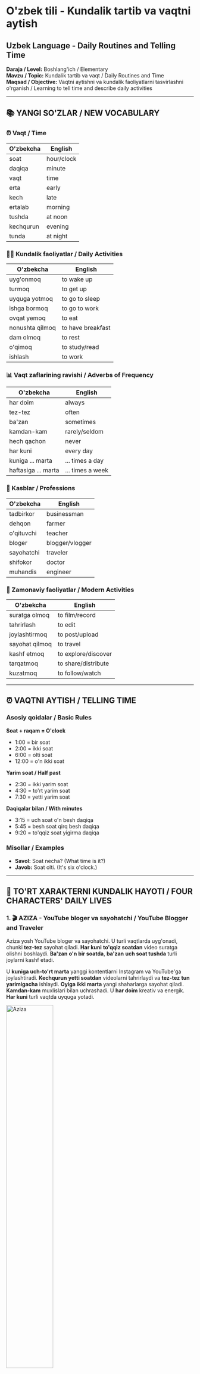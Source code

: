 # O'zbek tili - Kundalik tartib va vaqtni aytish
## Uzbek Language - Daily Routines and Telling Time

**Daraja / Level:** Boshlang'ich / Elementary  
**Mavzu / Topic:** Kundalik tartib va vaqt / Daily Routines and Time  
**Maqsad / Objective:** Vaqtni aytishni va kundalik faoliyatlarni tasvirlashni o'rganish / Learning to tell time and describe daily activities

---

## 📚 YANGI SO'ZLAR / NEW VOCABULARY

### ⏰ Vaqt / Time

| O'zbekcha | English |
|-----------|---------|
| soat | hour/clock |
| daqiqa | minute |
| vaqt | time |
| erta | early |
| kech | late |
| ertalab | morning |
| tushda | at noon |
| kechqurun | evening |
| tunda | at night |

### 🏃‍♂️ Kundalik faoliyatlar / Daily Activities

| O'zbekcha | English |
|-----------|---------|
| uyg'onmoq | to wake up |
| turmoq | to get up |
| uyquga yotmoq | to go to sleep |
| ishga bormoq | to go to work |
| ovqat yemoq | to eat |
| nonushta qilmoq | to have breakfast |
| dam olmoq | to rest |
| o'qimoq | to study/read |
| ishlash | to work |

### 📊 Vaqt zaflarining ravishi / Adverbs of Frequency

| O'zbekcha | English |
|-----------|---------|
| har doim | always |
| tez-tez | often |
| ba'zan | sometimes |
| kamdan-kam | rarely/seldom |
| hech qachon | never |
| har kuni | every day |
| kuniga ... marta | ... times a day |
| haftasiga ... marta | ... times a week |

### 👔 Kasblar / Professions

| O'zbekcha | English |
|-----------|---------|
| tadbirkor | businessman |
| dehqon | farmer |
| o'qituvchi | teacher |
| bloger | blogger/vlogger |
| sayohatchi | traveler |
| shifokor | doctor |
| muhandis | engineer |

### 📱 Zamonaviy faoliyatlar / Modern Activities

| O'zbekcha | English |
|-----------|---------|
| suratga olmoq | to film/record |
| tahrirlash | to edit |
| joylashtirmoq | to post/upload |
| sayohat qilmoq | to travel |
| kashf etmoq | to explore/discover |
| tarqatmoq | to share/distribute |
| kuzatmoq | to follow/watch |

---

## ⏰ VAQTNI AYTISH / TELLING TIME

### Asosiy qoidalar / Basic Rules

**Soat + raqam = O'clock**
- 1:00 = bir soat
- 2:00 = ikki soat  
- 6:00 = olti soat
- 12:00 = o'n ikki soat

**Yarim soat / Half past**
- 2:30 = ikki yarim soat
- 4:30 = to'rt yarim soat
- 7:30 = yetti yarim soat

**Daqiqalar bilan / With minutes**
- 3:15 = uch soat o'n besh daqiqa
- 5:45 = besh soat qirq besh daqiqa
- 9:20 = to'qqiz soat yigirma daqiqa

### Misollar / Examples
- **Savol:** Soat necha? (What time is it?)
- **Javob:** Soat olti. (It's six o'clock.)

---

## 👥 TO'RT XARAKTERNI KUNDALIK HAYOTI / FOUR CHARACTERS' DAILY LIVES

### 1. 🎬 AZIZA - YouTube bloger va sayohatchi / YouTube Blogger and Traveler

Aziza yosh YouTube bloger va sayohatchi. U turli vaqtlarda uyg'onadi, chunki **tez-tez** sayohat qiladi. **Har kuni** **to'qqiz soatdan** video suratga olishni boshlaydi. **Ba'zan** **o'n bir soatda**, **ba'zan** **uch soat tushda** turli joylarni kashf etadi.

U **kuniga uch-to'rt marta** yanggi kontentlarni Instagram va YouTube'ga joylashtiradi. **Kechqurun** **yetti soatdan** videolarni tahrirlaydi va **tez-tez** **tun yarimigacha** ishlaydi. **Oyiga ikki marta** yangi shaharlarga sayohat qiladi. **Kamdan-kam** muxlislari bilan uchrashadi. U **har doim** kreativ va energik. **Har kuni** turli vaqtda uyquga yotadi.

<img src="./images/aziza.png" alt="Aziza" style="width: 50%; height: auto;">

**Translation:** Aziza is a young YouTube blogger and traveler. She wakes up at different times because she travels often. Every day she starts filming videos at nine o'clock. Sometimes at eleven o'clock, sometimes at three in the afternoon she explores different places. She posts new content on Instagram and YouTube three-four times a day. In the evening from seven o'clock she edits videos and often works until midnight. She travels to new cities twice a month. She rarely meets with fans. She is always creative and energetic. She goes to sleep at different times every day.

**Verb List:**
1. uyg'onadi
2. sayohat qiladi
3. suratga olishni boshlaydi
4. kashf etadi
5. joylashtiradi
6. tahrirlaydi
7. ishlaydi
8. uchrashadi
9. uyquga yotadi

### 2. 💼 ANVAR - Millioner tadbirkor / Millionaire Businessman

Anvar boy tadbirkor. U **har kuni** **olti soatda** uyg'onadi. **Olti yarim soatda** sport bilan mashg'ul bo'ladi va **tez-tez** yuguradi. **Sakkiz soatda** maxsus nonushta qiladi. **To'qqiz soatda** o'zining katta ofisiga boradi. 

U **tez-tez** muhim uchrashuvlar o'tkazadi va **kuniga besh-olti marta** telefon qo'ng'iroqlari qabul qiladi. **Ba'zan** **yetti soat kechqurun** maxsus restoranlarda kechki ovqat yeydi. **Kamdan-kam** xayriya tadbirlarida ishtirok etadi. **O'n bir soatda** uyquga yotadi.

**Translation:** Anvar is a wealthy businessman. He wakes up every day at six o'clock. At six-thirty he exercises and often goes running. At eight o'clock he has a special breakfast. At nine o'clock he goes to his big office. He often holds important meetings and receives phone calls five-six times a day. Sometimes at seven in the evening he eats dinner at special restaurants. He rarely participates in charity events. He goes to sleep at eleven o'clock.

**Verb List:**
1. uyg'onadi
2. mashg'ul bo'ladi
3. yuguradi
4. nonushta qiladi
5. boradi
6. uchrashuvlar o'tkazadi
7. qabul qiladi
8. yeydi
9. ishtirok etadi
10. uyquga yotadi

### 3. 🌾 KARIM - Sadoqatli dehqon / Humble Farmer

Karim oddiy dehqon. U **har kuni** **to'rt yarim soatda** uyg'onadi. **Besh soatda** mollarga g'amxo'rlik qiladi va **har doim** ularni boqadi. **Olti soatda** dala ishlariga boradi va **kun bo'yi** qattiq ishlaydi.

**O'n ikki soatda** oddiy tushlik qiladi - non, piyoz va choy. **Olti soat kechqurun** uyga qaytadi. **Yetti soat kechqurun** oilasi bilan kechki ovqat yeydi. U **kamdan-kam** dam oladi, chunki ish ko'p. **To'qqiz soatda** uyquga yotadi va **har doim** charchagan bo'ladi.

**Translation:** Karim is a simple farmer. He wakes up every day at four-thirty. At five o'clock he takes care of the livestock and always feeds them. At six o'clock he goes to field work and works hard all day. At twelve o'clock he has a simple lunch - bread, onions and tea. At six in the evening he returns home. At seven in the evening he eats dinner with his family. He rarely rests because there is a lot of work. He goes to sleep at nine o'clock and is always tired.

**Verb List:**
1. uyg'onadi
2. g'amxo'rlik qiladi
3. boqadi
4. boradi
5. ishlaydi
6. tushlik qiladi
7. qaytadi
8. yeydi
9. dam oladi
10. uyquga yotadi
11. charchagan bo'ladi

### 4. 👩‍🏫 DILNOZA - O'rta maktab o'qituvchisi / Middle School Teacher

Dilnoza o'rta maktab o'qituvchisi. U **har kuni** **yetti soatda** uyg'onadi va **yetti yarim soatda** nonushta qiladi. **Sakkiz soatda** maktabga boradi va **sakkiz yarim soatdan** dars berishni boshlaydi.

U **kuniga besh marta** turli sinflarda dars beradi va **tez-tez** o'quvchilar bilan gaplashadi. **Ikki soat tushda** uyga qaytadi va **ba'zan** **to'rt soat kechqurun** uy vazifalarini tekshiradi. **Haftasiga ikki marta** ota-onalar bilan uchrashadi. U **har doim** sabr-toqatli va mehribon. **O'n soatda** uyquga yotadi.

**Translation:** Dilnoza is a middle school teacher. She wakes up every day at seven o'clock and has breakfast at seven-thirty. She goes to school at eight o'clock and starts teaching at eight-thirty. She teaches five times a day in different classes and often talks with students. She returns home at two in the afternoon and sometimes checks homework at four in the evening. She meets with parents twice a week. She is always patient and kind. She goes to sleep at ten o'clock.

**Verb List:**
1. uyg'onadi
2. nonushta qiladi
3. boradi
4. boshlaydi
5. dars beradi
6. gaplashadi
7. qaytadi
8. tekshiradi
9. uchrashadi
10. uyquga yotadi

---

## 🎯 MAQSADLI FE'LLAR / TARGET VERBS FROM STORIES

### Asosiy fe'llar / Main Verbs
Bu fe'llarni ishlatib, har bir qahramon haqida gaplar tuzing. 
*Use these verbs to create sentences about each character.*

| Fe'l / Verb | Ma'nosi / Meaning | Misol / Example |
|-------------|-------------------|-----------------|
| **uyg'onmoq** | to wake up | Anvar har kuni olti soatda uyg'onadi |
| **turmoq** | to get up | Men yetti soatda turaman |
| **bormoq** | to go | Dilnoza maktabga boradi |
| **qaytmoq** | to return | Karim kechqurun uyga qaytadi |
| **yotmoq** | to go to sleep | Aziza turli vaqtda uyquga yotadi |

### Ish fe'llari / Work Verbs

| Fe'l / Verb | Ma'nosi / Meaning | Misol / Example |
|-------------|-------------------|-----------------|
| **ishlash** | to work | Karim dalada ishlaydi |
| **dars bermoq** | to teach | Dilnoza maktabda dars beradi |
| **uchrashuvlar o'tkazmoq** | to hold meetings | Anvar muhim uchrashuvlar o'tkazadi |
| **suratga olmoq** | to film/record | Aziza video suratga oladi |
| **tahrirlash** | to edit | Aziza videolarni tahrirlaydi |

### Ovqat fe'llari / Food Verbs

| Fe'l / Verb | Ma'nosi / Meaning | Misol / Example |
|-------------|-------------------|-----------------|
| **nonushta qilmoq** | to have breakfast | Anvar sakkiz soatda nonushta qiladi |
| **ovqat yemoq** | to eat | Karim oddiy ovqat yeydi |
| **tushlik qilmoq** | to have lunch | Karim o'n ikki soatda tushlik qiladi |

### Boshqa muhim fe'llar / Other Important Verbs

| Fe'l / Verb | Ma'nosi / Meaning | Misol / Example |
|-------------|-------------------|-----------------|
| **sport bilan mashg'ul bo'lmoq** | to exercise | Anvar tez-tez sport qiladi |
| **g'amxo'rlik qilmoq** | to take care of | Karim mollarga g'amxo'rlik qiladi |
| **tekshirmoq** | to check | Dilnoza uy vazifalarini tekshiradi |
| **sayohat qilmoq** | to travel | Aziza tez-tez sayohat qiladi |
| **kashf etmoq** | to explore | Aziza yangi joylarni kashf etadi |
| **joylashtirmoq** | to post/upload | Aziza kontentlarni joylashtiradi |

---

## 📝 MASHQLAR / PRACTICE EXERCISES

### Mashq 1: Vaqtni moslashtiring / Match the Times
Quyidagi vaqtlarni to'g'ri so'zlar bilan moslashtiring:

1. 6:00 → _________ soat
2. 4:30 → _________ yarim soat  
3. 7:15 → _________ soat o'n besh daqiqa
4. 12:00 → _________ soat
5. 9:45 → _________ soat qirq besh daqiqa

**Javoblar:** a) to'rt  b) olti  c) yetti  d) o'n ikki  e) to'qqiz

### Mashq 2: Savollarga javob bering / Answer the Questions

1. Anvar soat nechada uyg'onadi?
2. Karim qaysi vaqtda dala ishlariga boradi?
3. Dilnoza haftasiga necha marta ota-onalar bilan uchrashadi?
4. Kim eng erta uyg'onadi?
5. Qaysi kahramon tez-tez sport bilan mashg'ul bo'ladi?

### Mashq 3: Bo'sh joylarni to'ldiring / Fill in the Blanks
Quyidagi gaplarda to'g'ri ravishlarni qo'ying:

1. Anvar _______ muhim uchrashuvlar o'tkazadi. (tez-tez/kamdan-kam)
2. Karim _______ dam oladi. (har doim/kamdan-kam)  
3. Dilnoza _______ ota-onalar bilan uchrashadi. (haftasiga ikki marta/kuniga uch marta)
4. Anvar _______ xayriya tadbirlarida ishtirok etadi. (tez-tez/kamdan-kam)
5. Karim _______ mollarga g'amxo'rlik qiladi. (ba'zan/har doim)

### Mashq 4: O'zingizning kundalik tartibingizni yozing / Write Your Daily Routine
5 ta gap yozing va quyidagi so'zlarni ishlating:
- Vaqt (soat nechada?)
- Kamida 2 ta ravish (tez-tez, ba'zan, har doim, kamdan-kam)
- Kundalik faoliyatlar

**Misol:**
Men har kuni yetti soatda uyg'onaman. Tez-tez ertalab sport qilaman...

---

## 🗣️ KOMMUNIKATIV MASHQLAR / COMMUNICATIVE EXERCISES

### Mashq 5: Rol o'ynash / Role Play
Guruhda ishlang. Bir talaba qahramon bo'ladi, boshqalari savollar beradi.

**A talaba:** Sen Anvarsan. O'zingning kundalik tartibingni aytib ber.
**B talaba:** Men Anvarmam. Men har kuni olti soatda uyg'onaman. Keyin...

**Navbat:**
- Aziza (YouTube bloger)
- Anvar (millioner tadbirkor)
- Karim (dehqon) 
- Dilnoza (o'qituvchi)

### Mashq 6: Taqqoslash / Character Comparison
Quyidagi jadvalni to'ldiring va juftlikda muhokama qiling:

| Savol | Aziza | Anvar | Karim | Dilnoza |
|-------|-------|-------|-------|---------|
| Soat nechada uyg'onadi? | turli vaqtda | 6:00 | 4:30 | 7:00 |
| Eng ko'p nima qiladi? | _______ | _______ | _______ | _______ |
| Qaysi ravishni tez-tez ishlatadi? | _______ | _______ | _______ | _______ |

**Muhokama savollar:**
- Kim eng erta uyg'onadi? Nega?
- Qaysi kahramon eng band? 
- Sen qaysi qahramon bilan o'xshashsan?

### Mashq 7: Intervyu / Interview Activity
Juftlikda ishlang. Bir talaba jurnalist, ikkinchisi qahramon.

**Jurnalist savollari:**
1. Siz soat nechada uyg'onasiz?
2. Ertalab birinchi nima qilasiz?
3. Ishda necha soat o'tirasiz?
4. Tez-tez nima qilasiz?
5. Kechqurun soat nechada uyquga yotasiz?

**Javob beruvchi:** Maqsadli fe'llar jadvalidan foydalaning!

### Mashq 8: Vaqt va faoliyat / Time and Activity
Quyidagi vaqtlarda har bir qahramon nima qilayotganini ayting:

**Soat 6:00 da:**
- Aziza: _______
- Anvar: uyg'onadi
- Karim: _______
- Dilnoza: _______

**Soat 12:00 da:**
- Aziza: _______
- Anvar: _______
- Karim: tushlik qiladi
- Dilnoza: _______

### Mashq 9: O'zingizning qahramoningizni yarating / Create Your Own Character
Maqsadli fe'llardan foydalanib, yangi qahramon yarating:

**Qahramon nomi:** _______
**Kasbi:** _______
**Uyg'onish vaqti:** _______

**Kundalik tartib (5 ta gap yozing):**
1. _______ soatda uyg'onadi va _______
2. Tez-tez _______
3. Ba'zan _______
4. Kamdan-kam _______
5. _______ soatda uyquga yotadi.

### Mashq 10: Kichik guruh muhokamasi / Small Group Discussion
3-4 kishilik guruhlarda quyidagi mavzularni muhokama qiling:

**Mavzu 1:** "Qaysi kahramon eng samarali kun o'tkazadi?"
**Mavzu 2:** "Zamonaviy texnologiya (Aziza kabi) hayotni osonlashtirami?"
**Mavzu 3:** "Qaysi kasb eng qiyin? Eng oson?"

**Foydali iboralar:**
- Menimcha... (In my opinion...)
- Men roziman/rozi emasman... (I agree/disagree...)
- Chunki... (Because...)
- Masalan... (For example...)

---

## 🎯 XULOSA VA TAKRORLASH / SUMMARY AND REVIEW

### Asosiy mavzular / Key Topics Covered:
✅ Vaqtni aytish (soat, yarim, daqiqalar)  
✅ Kundalik faoliyatlar va maqsadli fe'llar  
✅ Vaqt ravishlarining ishlashi  
✅ To'rt xil hayot tarzidagi odamlarning kundalik tartibları  
✅ Kommunikativ mashqlar va rol o'ynash  

### Eslab qoling / Remember:
- **soat + raqam** = o'clock time
- **yarim** = half past
- **har doim > tez-tez > ba'zan > kamdan-kam > hech qachon**
- Vaqt bilan bog'liq savollar: **Soat necha?** (What time is it?)

### Uy vazifasi / Homework:
1. Oila a'zolaringizning kundalik tartibini so'rang va maqsadli fe'llarni ishlatib yozing
2. Yangi so'zlarni yodlang (ayniqsa zamonaviy faoliyatlar)
3. Har kuni soatga qarab vaqtni o'zbekcha aytishni mashq qiling
4. To'rt qahramon haqida 2 ta taqqoslash gapi yozing
5. O'zingizning kundalik tartibingizni Aziza yoki Anvar kabi tasvirlab yozing

---

## 📖 QO'SHIMCHA RESURSLAR / ADDITIONAL RESOURCES

### Foydali iboralar / Useful Phrases:
- **Soat necha?** - What time is it?
- **Vaqt yo'q** - No time
- **Vaqtida** - On time  
- **Kechikdim** - I'm late
- **Ertaroq** - Earlier
- **Kecharoq** - Later

### Raqamlar 1-12 / Numbers 1-12:
1 - bir, 2 - ikki, 3 - uch, 4 - to'rt, 5 - besh, 6 - olti, 7 - yetti, 8 - sakkiz, 9 - to'qqiz, 10 - o'n, 11 - o'n bir, 12 - o'n ikki

---

**O'qituvchi uchun eslatma / Teacher's Note:**  
Bu darslikda elementar darajadagi o'quvchilar uchun vaqt va kundalik tartib mavzusi chuqur o'rganiladi. Har bir mashqni talabalar bilan birga bajaring va yangi so'zlarni takrorlashni unutmang.

**Muvaffaqiyat bilan o'rganing! / Learn Successfully!** 🌟 